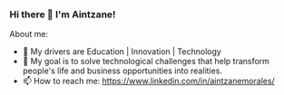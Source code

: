 ### Hi there 👋 I'm Aintzane!

About me:
- 💛 My drivers are Education | Innovation | Technology
- 🎯 My goal is to solve technological challenges that help transform people's life and business opportunities into realities. 
- 📫 How to reach me: https://www.linkedin.com/in/aintzanemorales/


